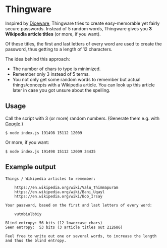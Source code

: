# Thingware

Inspired by [Diceware](https://en.wikipedia.org/wiki/Diceware), Thingware tries to create easy-memorable yet fairly secure passwords. Instead of 5 random words, Thingware gives you **3 Wikipedia article titles** (or more, if you want).

Of these titles, the first and last letters of every word are used to create the password, thus getting to a length of 12 characters.

The idea behind this approach:

- The number of chars to type is minimized.
- Remember only 3 instead of 5 terms.
- You not only get some random words to remember but actual things/concepts with a Wikipedia article. You can look up this article later in case you got unsure about the spelling.

## Usage

Call the script with 3 (or more) random numbers. (Generate them e.g. with [Google](https://www.google.com/search?q=random%20number%20between%200%20and%20212686).)

    $ node index.js 191498 15112 12009

Or more, if you want:

    $ node index.js 191498 15112 12009 34435

## Example output

    Things / Wikipedia articles to remember:
    
    	https://en.wikipedia.org/wiki/Valu_Thimmapuram
    	https://en.wikipedia.org/wiki/Bani_Uqayl
    	https://en.wikipedia.org/wiki/Bob_Irsay
    
    Your password, based on the first and last letters of every word:
    
    	vutmbiulbbiy
    
    Blind entropy: 56 bits (12 lowercase chars)
    Seen entropy:  53 bits (3 article titles out 212686)
    
    Feel free to write out one or several words, to increase the length and thus the blind entropy.
